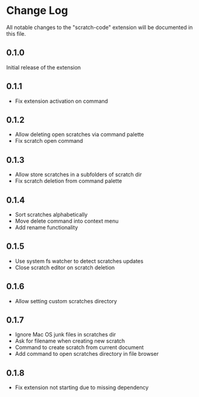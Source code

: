 # Change Log

All notable changes to the "scratch-code" extension will be documented in this file.

## 0.1.0

Initial release of the extension

## 0.1.1

- Fix extension activation on command

## 0.1.2

- Allow deleting open scratches via command palette
- Fix scratch open command

## 0.1.3

- Allow store scratches in a subfolders of scratch dir
- Fix scratch deletion from command palette

## 0.1.4

- Sort scratches alphabetically
- Move delete command into context menu
- Add rename functionality

## 0.1.5

- Use system fs watcher to detect scratches updates
- Close scratch editor on scratch deletion

## 0.1.6

- Allow setting custom scratches directory

## 0.1.7

- Ignore Mac OS junk files in scratches dir
- Ask for filename when creating new scratch
- Command to create scratch from current document
- Add command to open scratches directory in file browser

## 0.1.8

- Fix extension not starting due to missing dependency
